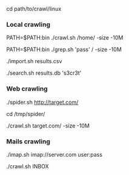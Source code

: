 cd path/to/crawl/linux

### Local crawling

PATH=$PATH:bin ./crawl.sh /home/ -size -10M

PATH=$PATH:bin ./grep.sh 'pass' / -size -10M

./import.sh results.csv

./search.sh results.db 's3cr3t'

### Web crawling

./spider.sh http://target.com/

cd /tmp/spider/

./crawl.sh target.com/ -size -10M

### Mails crawling

./imap.sh imap://server.com user:pass

./crawl.sh INBOX
